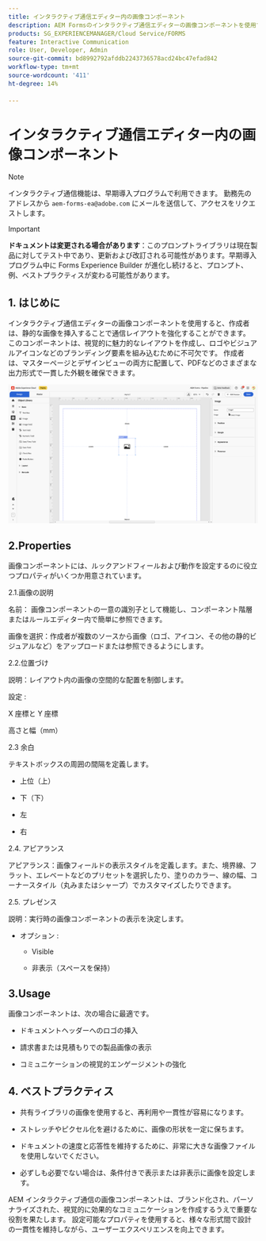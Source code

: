 ```yaml
---
title: インタラクティブ通信エディター内の画像コンポーネント
description: AEM Formsのインタラクティブ通信エディターの画像コンポーネントを使用すると、作成者は静的な画像を挿入してコミュニケーションレイアウトを強化できます。
products: SG_EXPERIENCEMANAGER/Cloud Service/FORMS
feature: Interactive Communication
role: User, Developer, Admin
source-git-commit: bd8992792afddb2243736578acd24bc47efad842
workflow-type: tm+mt
source-wordcount: '411'
ht-degree: 14%

---
```



# インタラクティブ通信エディター内の画像コンポーネント

>[!NOTE]
>
> インタラクティブ通信機能は、早期導入プログラムで利用できます。 勤務先のアドレスから `aem-forms-ea@adobe.com` にメールを送信して、アクセスをリクエストします。

>[!IMPORTANT]
>
> **ドキュメントは変更される場合があります**：このプロンプトライブラリは現在製品に対してテスト中であり、更新および改訂される可能性があります。早期導入プログラム中に Forms Experience Builder が進化し続けると、プロンプト、例、ベストプラクティスが変わる可能性があります。

## &#x200B;1. はじめに

インタラクティブ通信エディターの画像コンポーネントを使用すると、作成者は、静的な画像を挿入することで通信レイアウトを強化することができます。 このコンポーネントは、視覚的に魅力的なレイアウトを作成し、ロゴやビジュアルアイコンなどのブランディング要素を組み込むために不可欠です。 作成者は、マスターページとデザインビューの両方に配置して、PDFなどのさまざまな出力形式で一貫した外観を確保できます。

![IC Docu の検索 ](/help/forms/interactive-communication/assets/image.png)

## 2.Properties

画像コンポーネントには、ルックアンドフィールおよび動作を設定するのに役立つプロパティがいくつか用意されています。

2.1.画像の説明

名前：
画像コンポーネントの一意の識別子として機能し、コンポーネント階層またはルールエディター内で簡単に参照できます。

画像を選択：作成者が複数のソースから画像（ロゴ、アイコン、その他の静的ビジュアルなど）をアップロードまたは参照できるようにします。


2.2.位置づけ

説明：レイアウト内の画像の空間的な配置を制御します。

設定 :

X 座標と Y 座標

高さと幅（mm）

2.3 余白

テキストボックスの周囲の間隔を定義します。

- 上位（上）

- 下（下）

- 左

- 右

2.4. アピアランス

アピアランス：画像フィールドの表示スタイルを定義します。また、境界線、フラット、エレベートなどのプリセットを選択したり、塗りのカラー、線の幅、コーナースタイル（丸みまたはシャープ）でカスタマイズしたりできます。

2.5. プレゼンス

説明：実行時の画像コンポーネントの表示を決定します。

- オプション :

   - Visible

   - 非表示（スペースを保持）

## 3.Usage

画像コンポーネントは、次の場合に最適です。

- ドキュメントヘッダーへのロゴの挿入

- 請求書または見積もりでの製品画像の表示

- コミュニケーションの視覚的エンゲージメントの強化

## &#x200B;4. ベストプラクティス

- 共有ライブラリの画像を使用すると、再利用や一貫性が容易になります。

- ストレッチやピクセル化を避けるために、画像の形状を一定に保ちます。

- ドキュメントの速度と応答性を維持するために、非常に大きな画像ファイルを使用しないでください。

- 必ずしも必要でない場合は、条件付きで表示または非表示に画像を設定します。

AEM インタラクティブ通信の画像コンポーネントは、ブランド化され、パーソナライズされた、視覚的に効果的なコミュニケーションを作成するうえで重要な役割を果たします。 設定可能なプロパティを使用すると、様々な形式間で設計の一貫性を維持しながら、ユーザーエクスペリエンスを向上できます。
